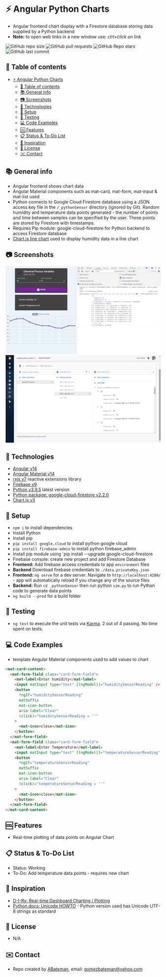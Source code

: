 # :zap: Angular Python Charts

* Angular frontend chart display with a Firestore database storing data supplied by a Python backend
* **Note:** to open web links in a new window use: _ctrl+click on link_

![GitHub repo size](https://img.shields.io/github/repo-size/AndrewJBateman/angular-python-charts?style=plastic)
![GitHub pull requests](https://img.shields.io/github/issues-pr/AndrewJBateman/angular-python-charts?style=plastic)
![GitHub Repo stars](https://img.shields.io/github/stars/AndrewJBateman/angular-python-charts?style=plastic)
![GitHub last commit](https://img.shields.io/github/last-commit/AndrewJBateman/angular-python-charts?style=plastic)

## :page_facing_up: Table of contents

* [:zap: Angular Python Charts](#zap-angular-python-charts)
  * [:page_facing_up: Table of contents](#page_facing_up-table-of-contents)
  * [:books: General info](#books-general-info)
  * [:camera: Screenshots](#camera-screenshots)
  * [:signal_strength: Technologies](#signal_strength-technologies)
  * [:floppy_disk: Setup](#floppy_disk-setup)
  * [:flashlight: Testing](#flashlight-testing)
  * [:computer: Code Examples](#computer-code-examples)
  * [:cool: Features](#cool-features)
  * [:clipboard: Status & To-Do List](#clipboard-status--to-do-list)
  * [:clap: Inspiration](#clap-inspiration)
  * [:file_folder: License](#file_folder-license)
  * [:envelope: Contact](#envelope-contact)

## :books: General info

* Angular frontend shows chart data
* Angular Material components such as mat-card, mat-form, mat-input & mat-list used
* Python connects to Google Cloud Firestore database using a JSON access key file in the `/_pythonSensor` directory (ignored by Git). Random humidity and temperature data points generated - the number of points and time between samples can be specified by the user. These points are stored by Firestore with timestamps.
* Requires Pip module: google-cloud-firestore for Python backend to access Firestore database
* [Chart.js line chart](https://github.com/chartjs/Chart.js/blob/master/docs/charts/line.md#configuration-options) used to display humidity data in a line chart

## :camera: Screenshots

![Example screenshot](./img/chart.png)
![Example screenshot](./img/firestore.png)

## :signal_strength: Technologies

* [Angular v14](https://angular.io/)
* [Angular Material v14](https://material.angular.io/)
* [rxjs v7](https://rxjs.dev/) reactive extensions library
* [Firebase v9](https://firebase.google.com/)
* [Python v3.9.5](https://www.python.org/) latest version
* [Python package: google-cloud-firestore v2.2.0](https://pypi.org/project/google-cloud-firestore/)
* [Chart.js v3](https://www.chartjs.org/docs/3.7.1/)

## :floppy_disk: Setup

* `npm i` to install dependencies
* Install Python
* Install pip
* `pip install google.cloud` to install python google cloud
* `pip install firebase-admin` to install python firebase_admin
* Install pip module using `pip install --upgrade google-cloud-firestore
* Firebase console: create new project and add Firestore Database
* **Frontend:** Add firebase access credentials to app `environment` files
* **Backend** Download firebase credentials to `./data.privateKey.json`
* **Frontend:** `ng serve` for a dev server. Navigate to `http://localhost:4200/` - app will automatically reload if you change any of the source files
* **Backend:** Run `cd _pythonSensor` then run python `sim.py` to run Python code to generate data points
* `ng build --prod` for a build folder

## :flashlight: Testing

* `ng test` to execute the unit tests via [Karma](https://karma-runner.github.io). 2 out of 4 passing. No time spent on tests.

## :computer: Code Examples

* template Angular Material components used to add values to chart

```html
<mat-card-content>
  <mat-form-field class="card-form-field">
    <mat-label>Enter humidity</mat-label>
    <input matInput type="text" [(ngModel)]="humiditySensorReading" />
    <button
      *ngIf="humiditySensorReading"
      matSuffix
      mat-icon-button
      aria-label="Clear"
      (click)="humiditySensorReading = ''"
    >
      <mat-icon>close</mat-icon>
    </button>
  </mat-form-field>
  <mat-form-field class="card-form-field">
    <mat-label>Enter Temperature</mat-label>
    <input matInput type="text" [(ngModel)]="temperatureSensorReading" />
    <button
      *ngIf="temperatureSensorReading"
      matSuffix
      mat-icon-button
      aria-label="Clear"
      (click)="temperatureSensorReading = ''"
    >
      <mat-icon>close</mat-icon>
    </button>
  </mat-form-field>
</mat-card-content>
```

## :cool: Features

* Real-time plotting of data points on Angular Chart

## :clipboard: Status & To-Do List

* Status: Working
* To-Do: Add temperature data points - requires new chart

## :clap: Inspiration

* [D-I-Ry: Real-time Dashboard Charting / Plotting](https://www.youtube.com/watch?v=PY4yjjcThos&t=378s)
* [Python docs: Unicode HOWTO](https://docs.python.org/3/howto/unicode.html) - Python version used has Unicode UTF-8 strings as standard

## :file_folder: License

* N/A

## :envelope: Contact

* Repo created by [ABateman](https://github.com/AndrewJBateman), email: gomezbateman@yahoo.com
